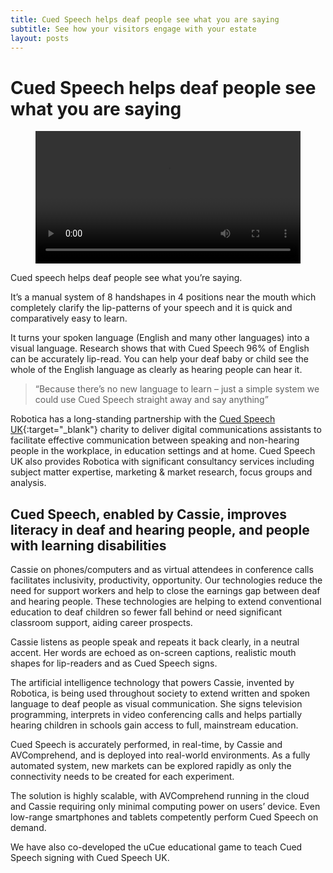 ```yaml
---
title: Cued Speech helps deaf people see what you are saying
subtitle: See how your visitors engage with your estate
layout: posts
---
```


# Cued Speech helps deaf people see what you are saying

<figure id="videoContainer" data-fullscreen="false">
    <video
      controls
      width="100%"
      id="video"
      preload="auto"
      disablePictureInPicture
      controlslist="nodownload"
    >
      <source  
        src="https://cdn.api.video/vod/vi3g9Dj0eJ4bdbyhJbCfE2PA/mp4/1080/source.mp4"
        type="video/mp4"
        aria-labelledby="title"
        aria-describedby="transcript"
      >
      <iframe src="https://embed.api.video/vod/vi3g9Dj0eJ4bdbyhJbCfE2PA" width="100%" frameborder="0" scrolling="no" allowfullscreen="true"></iframe>
    </video>
  </figure>

Cued speech helps deaf people see what you’re saying.

It’s a manual system of 8 handshapes in 4 positions near the mouth which completely clarify the lip-patterns of your speech and it is quick and comparatively easy to learn.

It turns your spoken language (English and many other languages) into a visual language. Research shows that with Cued Speech 96% of English can be accurately lip-read. You can help your deaf baby or child see the whole of the English language as clearly as hearing people can hear it.

> “Because there’s no new language to learn – just a simple system we could use Cued Speech straight away and say anything”


Robotica has a long-standing partnership with the [Cued Speech UK](https://www.cuedspeech.co.uk/#){:target="_blank"} charity to deliver digital communications assistants to facilitate effective communication between speaking and non-hearing people in the workplace, in education settings and at home. Cued Speech UK also provides Robotica with significant consultancy services including subject matter expertise, marketing & market research, focus groups and analysis.

## Cued Speech, enabled by Cassie, improves literacy in deaf and hearing people, and people with learning disabilities

Cassie on phones/computers and as virtual attendees in conference calls facilitates inclusivity, productivity, opportunity. Our technologies reduce the need for support workers and help to close the earnings gap between deaf and hearing people. These technologies are helping to extend conventional education to deaf children so fewer fall behind or need significant classroom support, aiding career prospects.

Cassie listens as people speak and repeats it back clearly, in a neutral accent. Her words are echoed as on-screen captions, realistic mouth shapes for lip-readers and as Cued Speech signs.

The artificial intelligence technology that powers Cassie, invented by Robotica, is being used throughout society to extend written and spoken language to deaf people as visual communication. She signs television programming, interprets in video conferencing calls and helps partially hearing children in schools gain access to full, mainstream education.

Cued Speech is accurately performed, in real-time, by Cassie and AVComprehend, and is deployed into real-world environments. As a fully automated system, new markets can be explored rapidly as only the connectivity needs to be created for each experiment.

The solution is highly scalable, with AVComprehend running in the cloud and Cassie requiring only minimal computing power on users’ device. Even low-range smartphones and tablets competently perform Cued Speech on demand.

We have also co-developed the uCue educational game to teach Cued Speech signing with Cued Speech UK.
